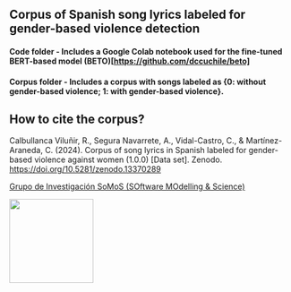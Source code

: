 ## Corpus of Spanish song lyrics labeled for gender-based violence detection

#### Code folder - Includes a Google Colab notebook used for the fine-tuned BERT-based model (BETO)[https://github.com/dccuchile/beto]
#### Corpus folder - Includes a corpus with songs labeled as {0: without gender-based violence; 1: with gender-based violence}.

## How to cite the corpus?
Calbullanca Viluñir, R., Segura Navarrete, A., Vidal-Castro, C., & Martínez-Araneda, C. (2024). Corpus of song lyrics in Spanish labeled for gender-based violence against women (1.0.0) [Data set]. Zenodo. https://doi.org/10.5281/zenodo.13370289


[Grupo de Investigación SoMoS (SOftware MOdelling & Science)](https://dsi.face.ubiobio.cl/somos/)

<img src="./images/somos_ubb.jpeg" width="150px" /> 
